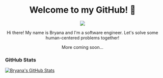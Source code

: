<div align="center">
  <h1>
    Welcome to my GitHub! 👋
  </h1>
  <p>
    <a href="https://www.linkedin.com/in/bryanakitchen/" target="_blank">
      <img src=https://img.shields.io/badge/LinkedIn-blue?style=flat&logo=linkedin&labelColor=blue />
    </a>
  </p>
</div>

<div align="center">
<p>Hi there!  My name is Bryana and I'm a software engineer. Let's solve some human-centered problems together!</p>

<p>More coming soon...</p>
</div>

### GitHub Stats
<a href="https://github.com/bryanakitchen/bryanakitchen">
   <img align="center" src="https://github-readme-stats.vercel.app/api?username=bryanakitchen&theme=tokyonight&show_icons=true" alt="Bryana's GitHub Stats" />
</a>

<!--
 ✨ Ideas ✨ 

Tech Stack
-->
